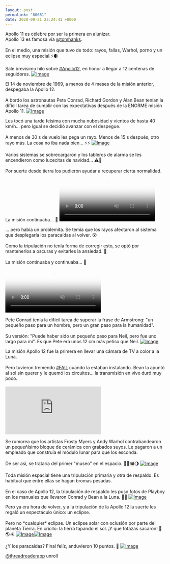```yaml
---
layout: post
permalink: "80681"
date: 2020-09-21 22:24:41 +0000
---
```


<div class="card-tweets" dir="auto">
    <p>Apollo 11 es célebre por ser la primera en alunizar.<br />
Apollo 13 es famosa vía <a class="entity-mention" href="https://twitter.com/tomhanks">@tomhanks</a>.<br />
<br />
En el medio, una misión que tuvo de todo: rayos, fallas, Warhol, porno y un eclipse muy especial.⚡️🌒<br />
<br />
Sale brevísimo hilo sobre <a class="entity-hashtag" href="/hashtag/Apollo12">#Apollo12</a>, en honor a llegar a 12 centenas de seguidores. <span class="entity-image"><a href="https://pbs.twimg.com/media/EiEPsD8WoAIj5JN.png" target="_blank"><img alt="Image" src="https://pbs.twimg.com/media/EiEPsD8WoAIj5JN.png" data-src="https://pbs.twimg.com/media/EiEPsD8WoAIj5JN.png"></a></span></p>
    <p>El 14 de noviembre de 1969, a menos de 4 meses de la misión anterior, despegaba la Apollo 12. <br />
<br />
A bordo los astronautas Pete Conrad, Richard Gordon y Alan Bean tenían la difícil tarea de cumplir con las expectativas después de la ENORME misión Apollo 11. <span class="entity-image"><a href="https://pbs.twimg.com/media/EiEO5tjWAAAX-oE.jpg" target="_blank"><img alt="Image" src="https://pbs.twimg.com/media/EiEO5tjWAAAX-oE.jpg" data-src="https://pbs.twimg.com/media/EiEO5tjWAAAX-oE.jpg"></a></span></p>
    <p>Les tocó una tarde feísima con mucha nubosidad y vientos de hasta 40 km/h... pero igual se decidió avanzar con el despegue. <br />
<br />
A menos de 30 s de vuelo les pega un rayo. Menos de 15 s después, otro rayo más. La cosa no iba nada bien... ⚡️⚡️ <span class="entity-image"><a href="https://pbs.twimg.com/media/EiEOapTWAAE_F2a.png" target="_blank"><img alt="Image" src="https://pbs.twimg.com/media/EiEOapTWAAE_F2a.png" data-src="https://pbs.twimg.com/media/EiEOapTWAAE_F2a.png"></a></span></p>
    <p>Varios sistemas se sobrecargaron y los tableros de alarma se les encendieron como lucecitas de navidad... ⚠️🎄 <br />
<br />
Por suerte desde tierra los pudieron ayudar a recuperar cierta normalidad. La misión continuaba... 🚀 <span class="entity-video-gif"><video autoplay muted loop controls poster="https://pbs.twimg.com/tweet_video_thumb/EiEQBO5XkAEpDOY.jpg"><source src="https://video.twimg.com/tweet_video/EiEQBO5XkAEpDOY.mp4" type="video/mp4"><img alt="Strangerthings Xmas GIF" src="https://pbs.twimg.com/tweet_video_thumb/EiEQBO5XkAEpDOY.jpg"></video></span></p>
    <p>... pero había un problemita. Se temía que los rayos afectaron al sistema que desplegaría los paracaídas al volver. 😵<br />
<br />
Como la tripulación no tenía forma de corregir esto, se optó por mantenerlos a oscuras y evitarles la ansiedad. 😬<br />
<br />
La misión continuaba y continuaba... 🚀 <span class="entity-video-gif"><video autoplay muted loop controls poster="https://pbs.twimg.com/tweet_video_thumb/EiEQB2UWAA0ZM39.jpg"><source src="https://video.twimg.com/tweet_video/EiEQB2UWAA0ZM39.mp4" type="video/mp4"><img alt="nervous spongebob squarepan..." src="https://pbs.twimg.com/tweet_video_thumb/EiEQB2UWAA0ZM39.jpg"></video></span></p>
    <p>Pete Conrad tenía la difícil tarea de superar la frase de Armstrong: "un pequeño paso para un hombre, pero un gran paso para la humanidad".<br />
<br />
Su versión: "Puede haber sido un pequeño paso para Neil, pero fue uno largo para mi". Es que Pete era unos 12 cm más petiso que Neil. <span class="entity-image"><a href="https://pbs.twimg.com/media/EiEOCtiWsAYOWWY.jpg" target="_blank"><img alt="Image" src="https://pbs.twimg.com/media/EiEOCtiWsAYOWWY.jpg" data-src="https://pbs.twimg.com/media/EiEOCtiWsAYOWWY.jpg"></a></span></p>
    <p>La misión Apollo 12 fue la primera en llevar una cámara de TV a color a la Luna. <br />
<br />
Pero tuvieron tremendo <a class="entity-hashtag" href="/hashtag/FAIL">#FAIL</a> cuando la estaban instalando. Bean la apuntó al sol sin querer y le quemó los circuitos... la transmisión en vivo duró muy poco.<br />
<br />
<span class="entity-embed"><iframe class="youtube-player keep-ratio-4-3" src="https://www.youtube.com/embed/UtBMAMO11e8" frameborder="0" allowFullScreen></iframe></span></p>
    <p>Se rumorea que los artistas Frosty Myers y Andy Warhol contrabandearon un pequeñísimo bloque de cerámica con grabados suyos. Le pagaron a un empleado que construía el módulo lunar para que los esconda.<br />
<br />
De ser así, se trataría del primer "museo" en el espacio. 👨‍🎨🖼🌖 <span class="entity-image"><a href="https://pbs.twimg.com/media/EiENTatX0AAy7Su.png" target="_blank"><img alt="Image" src="https://pbs.twimg.com/media/EiENTatX0AAy7Su.png" data-src="https://pbs.twimg.com/media/EiENTatX0AAy7Su.png"></a></span></p>
    <p>Toda misión espacial tiene una tripulación primaria y otra de respaldo. Es habitual que entre ellas se hagan bromas pesadas.<br />
<br />
En el caso de Apollo 12, la tripulación de respaldo les puso fotos de Playboy en los manuales que llevaron Conrad y Bean a la Luna. 🤦‍♂️ <span class="entity-image"><a href="https://pbs.twimg.com/media/EiENH8VXcAI7W1f.jpg" target="_blank"><img alt="Image" src="https://pbs.twimg.com/media/EiENH8VXcAI7W1f.jpg" data-src="https://pbs.twimg.com/media/EiENH8VXcAI7W1f.jpg"></a></span></p>
    <p>Pero ya era hora de volver, y a la tripulación de la Apollo 12 la suerte les regaló un espectáculo único: un eclipse.<br />
<br />
Pero no *cualquier* eclipse. Un eclipse solar con oclusión por parte del planeta Tierra. En criollo: la tierra tapando el sol. ¡Y que fotazas sacaron! 📸🌎☀️ <span class="row justify-content-center entity-multiple-2"><span class="col-md-6"><span class="entity-image"><a href="https://pbs.twimg.com/media/EiEMUucWkAU8Vh4.png" target="_blank"><img alt="Image" src="https://pbs.twimg.com/media/EiEMUucWkAU8Vh4.png" data-src="https://pbs.twimg.com/media/EiEMUucWkAU8Vh4.png"></a></span></span><span class="col-md-6"><span class="entity-image"><a href="https://pbs.twimg.com/media/EiEMhu6XsAEne6W.png" target="_blank"><img alt="Image" src="https://pbs.twimg.com/media/EiEMUucWkAU8Vh4.png" data-src="https://pbs.twimg.com/media/EiEMhu6XsAEne6W.png"></a></span></span></span></p>
    <p>¿Y los paracaídas? Final felíz, anduvieron 10 puntos. 🙌 <span class="entity-image"><a href="https://pbs.twimg.com/media/EiEMPr9X0AEYN4D.png" target="_blank"><img alt="Image" src="https://pbs.twimg.com/media/EiEMPr9X0AEYN4D.png" data-src="https://pbs.twimg.com/media/EiEMPr9X0AEYN4D.png"></a></span></p>
    <p><a class="entity-mention entity-mention-first" href="https://twitter.com/threadreaderapp">@threadreaderapp</a> unroll</p>
</div>

